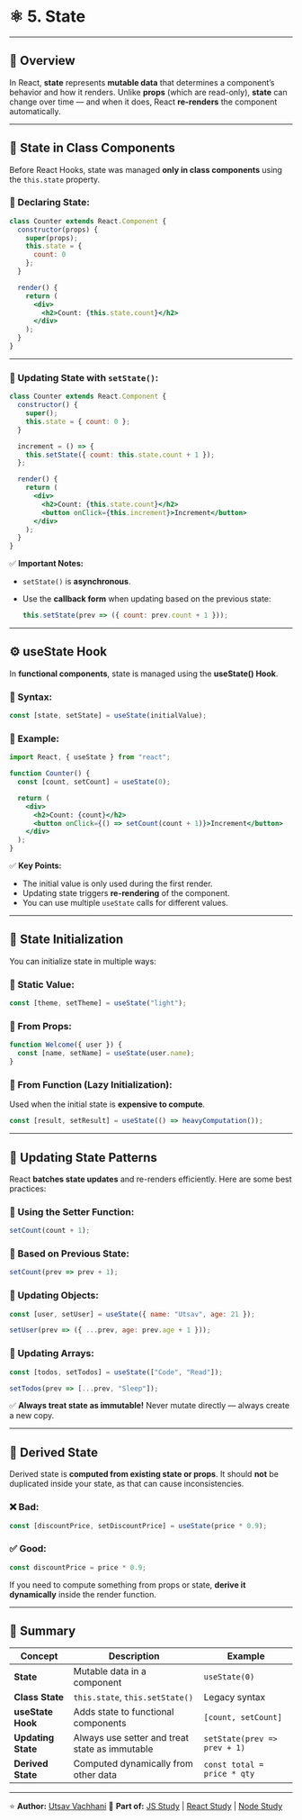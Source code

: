 # ⚛️ 5. State

---

## 📘 Overview

In React, **state** represents **mutable data** that determines a component’s behavior and how it renders.
Unlike **props** (which are read-only), **state** can change over time — and when it does, React **re-renders** the component automatically.

---

## 🧩 State in Class Components

Before React Hooks, state was managed **only in class components** using the `this.state` property.

### 🔹 Declaring State:

```jsx
class Counter extends React.Component {
  constructor(props) {
    super(props);
    this.state = {
      count: 0
    };
  }

  render() {
    return (
      <div>
        <h2>Count: {this.state.count}</h2>
      </div>
    );
  }
}
```

---

### 🔹 Updating State with `setState()`:

```jsx
class Counter extends React.Component {
  constructor() {
    super();
    this.state = { count: 0 };
  }

  increment = () => {
    this.setState({ count: this.state.count + 1 });
  };

  render() {
    return (
      <div>
        <h2>Count: {this.state.count}</h2>
        <button onClick={this.increment}>Increment</button>
      </div>
    );
  }
}
```

✅ **Important Notes:**

* `setState()` is **asynchronous**.
* Use the **callback form** when updating based on the previous state:

  ```jsx
  this.setState(prev => ({ count: prev.count + 1 }));
  ```

---

## ⚙️ useState Hook

In **functional components**, state is managed using the **useState() Hook**.

### 🔹 Syntax:

```jsx
const [state, setState] = useState(initialValue);
```

### 🔹 Example:

```jsx
import React, { useState } from "react";

function Counter() {
  const [count, setCount] = useState(0);

  return (
    <div>
      <h2>Count: {count}</h2>
      <button onClick={() => setCount(count + 1)}>Increment</button>
    </div>
  );
}
```

✅ **Key Points:**

* The initial value is only used during the first render.
* Updating state triggers **re-rendering** of the component.
* You can use multiple `useState` calls for different values.

---

## 🧱 State Initialization

You can initialize state in multiple ways:

### 🔹 Static Value:

```jsx
const [theme, setTheme] = useState("light");
```

### 🔹 From Props:

```jsx
function Welcome({ user }) {
  const [name, setName] = useState(user.name);
}
```

### 🔹 From Function (Lazy Initialization):

Used when the initial state is **expensive to compute**.

```jsx
const [result, setResult] = useState(() => heavyComputation());
```

---

## 🔄 Updating State Patterns

React **batches state updates** and re-renders efficiently.
Here are some best practices:

### 🔹 Using the Setter Function:

```jsx
setCount(count + 1);
```

### 🔹 Based on Previous State:

```jsx
setCount(prev => prev + 1);
```

### 🔹 Updating Objects:

```jsx
const [user, setUser] = useState({ name: "Utsav", age: 21 });

setUser(prev => ({ ...prev, age: prev.age + 1 }));
```

### 🔹 Updating Arrays:

```jsx
const [todos, setTodos] = useState(["Code", "Read"]);

setTodos(prev => [...prev, "Sleep"]);
```

✅ **Always treat state as immutable!**
Never mutate directly — always create a new copy.

---

## 🧠 Derived State

Derived state is **computed from existing state or props**.
It should **not** be duplicated inside your state, as that can cause inconsistencies.

### ❌ Bad:

```jsx
const [discountPrice, setDiscountPrice] = useState(price * 0.9);
```

### ✅ Good:

```jsx
const discountPrice = price * 0.9;
```

If you need to compute something from props or state, **derive it dynamically** inside the render function.

---

## 🧩 Summary

| Concept            | Description                                    | Example                      |
| ------------------ | ---------------------------------------------- | ---------------------------- |
| **State**          | Mutable data in a component                    | `useState(0)`                |
| **Class State**    | `this.state`, `this.setState()`                | Legacy syntax                |
| **useState Hook**  | Adds state to functional components            | `[count, setCount]`          |
| **Updating State** | Always use setter and treat state as immutable | `setState(prev => prev + 1)` |
| **Derived State**  | Computed dynamically from other data           | `const total = price * qty`  |

---

⭐ **Author:** [Utsav Vachhani](https://github.com/utsavvachhani)
📘 **Part of:** [JS Study](../../../JS-STUDY/) | [React Study](../../../REACT-STUDY/) | [Node Study](../../../Node-STUDY/)
